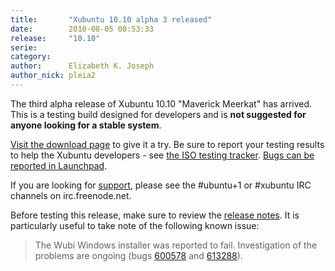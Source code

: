 ```yaml
---
title:       "Xubuntu 10.10 alpha 3 released"
date:        2010-08-05 08:53:33
release:     "10.10"
serie:       
category:    
author:      Elizabeth K. Joseph
author_nick: pleia2
---
```


The third alpha release of Xubuntu 10.10 "Maverick Meerkat" has arrived. This is a testing build designed for developers and is **not suggested for anyone looking for a stable system**.

[Visit the download page](http://cdimage.ubuntu.com/xubuntu/releases/maverick/alpha-3/) to give it a try. Be sure to report your testing results to help the Xubuntu developers - see [the ISO testing tracker](http://iso.qa.ubuntu.com/qatracker/build/xubuntu/all). [Bugs can be reported in Launchpad](https://launchpad.net/ubuntu/+filebug/).

If you are looking for [support](http://xubuntu.org/help), please see the #ubuntu+1 or #xubuntu IRC channels on irc.freenode.net.

Before testing this release, make sure to review the [release notes](http://www.ubuntu.com/testing/maverick/alpha3). It is particularly useful to take note of the following known issue:

> The Wubi Windows installer was reported to fail. Investigation of the problems are ongoing (bugs [600578](https://bugs.launchpad.net/wubi/+bug/600578) and [613288](https://bugs.launchpad.net/ubuntu/+source/ubiquity/+bug/613288)).
